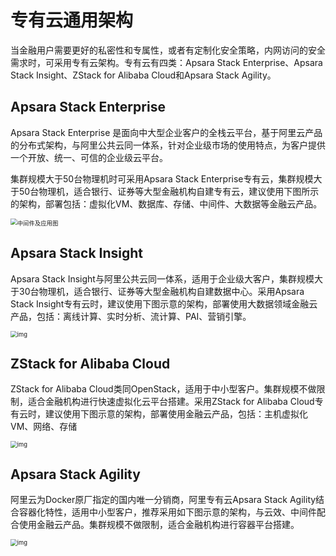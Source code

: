 # 专有云通用架构

当金融用户需要更好的私密性和专属性，或者有定制化安全策略，内网访问的安全需求时，可采用专有云架构。专有云有四类：Apsara Stack Enterprise、Apsara Stack Insight、ZStack for Alibaba Cloud和Apsara Stack Agility。

## Apsara Stack Enterprise

Apsara Stack Enterprise 是面向中大型企业客户的全栈云平台，基于阿里云产品的分布式架构，与阿里公共云同一体系，针对企业级市场的使用特点，为客户提供一个开放、统一、可信的企业级云平台。

集群规模大于50台物理机时可采用Apsara Stack Enterprise专有云，集群规模大于50台物理机，适合银行、证券等大型金融机构自建专有云，建议使用下图所示的架构，部署包括：虚拟化VM、数据库、存储、中间件、大数据等金融云产品。

<img src="https://help-static-aliyun-doc.aliyuncs.com/assets/img/zh-CN/1787018061/p199842.png" alt="中间件及应用图" style="zoom:67%;" />

## Apsara Stack Insight

Apsara Stack Insight与阿里公共云同一体系，适用于企业级大客户，集群规模大于30台物理机，适合银行、证券等大型金融机构自建数据中心。采用Apsara Stack Insight专有云时，建议使用下图示意的架构，部署使用大数据领域金融云产品，包括：离线计算、实时分析、流计算、PAI、营销引擎。

<img src="https://help-static-aliyun-doc.aliyuncs.com/assets/img/zh-CN/9209218851/p7188.png" alt="img" style="zoom:67%;" />

## ZStack for Alibaba Cloud

ZStack for Alibaba Cloud类同OpenStack，适用于中小型客户。集群规模不做限制，适合金融机构进行快速虚拟化云平台搭建。采用ZStack for Alibaba Cloud专有云时，建议使用下图示意的架构，部署使用金融云产品，包括：主机虚拟化VM、网络、存储

<img src="https://help-static-aliyun-doc.aliyuncs.com/assets/img/zh-CN/0309218851/p7191.png" alt="img" style="zoom:67%;" />

## Apsara Stack Agility

阿里云为Docker原厂指定的国内唯一分销商，阿里专有云Apsara Stack Agility结合容器化特性，适用中小型客户，推荐采用如下图示意的架构，与云效、中间件配合使用金融云产品。集群规模不做限制，适合金融机构进行容器平台搭建。

<img src="https://help-static-aliyun-doc.aliyuncs.com/assets/img/zh-CN/0309218851/p7192.png" alt="img" style="zoom:67%;" />